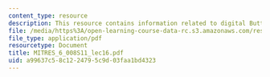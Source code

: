 ```yaml
---
content_type: resource
description: This resource contains information related to digital Butterworth filters.
file: /media/https%3A/open-learning-course-data-rc.s3.amazonaws.com/res-6-008-digital-signal-processing-spring-2011/a99637c58c1224795c9d03faa1bd4323_MITRES_6_008S11_lec16.pdf
file_type: application/pdf
resourcetype: Document
title: MITRES_6_008S11_lec16.pdf
uid: a99637c5-8c12-2479-5c9d-03faa1bd4323
---
```

